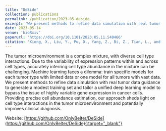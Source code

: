 ```yaml
---
title: "DeSide"
collection: publications
permalink: /publication/2023-05-deside
excerpt: 'We present methods to refine data simulation with real tumor data guidance to generate a modest training set and tailor a unified deep learning model to bypass the issue of highly variable gene expression in cancer cells.'
date: 2023-05-14
venue: 'bioRxiv'
paperurl: 'https://doi.org/10.1101/2023.05.11.540466'
citation: 'Xiong, X., Liu, Y., Pu, D., Yang, Z., Bi, Z., Tian, L., and Li, X. (2023). DeSide: A unified deep learning approach for cellular decomposition of bulk tumors based on limited scRNA-seq data. bioRxiv, 2023.05.11.540466. 10.1101/2023.05.11.540466.'
---
```


The tumor microenvironment is a complex mixture, with diverse cell type interactions. Due to the variability of expression patterns within and across cell types, accurately inferring cell type abundance in the mixture can be challenging. Machine learning faces a dilemma: train specific models for each tumor type with limited data or one model for all tumors with vast data. We present methods to refine data simulation with real tumor data guidance to generate a modest training set and tailor a unified deep learning model to bypass the issue of highly variable gene expression in cancer cells. Providing precise cell abundance estimation, our approach sheds light on cell type interactions in the tumor microenvironment and potentially improves clinical diagnosis.

Website: [https://github.com/OnlyBelter/DeSide](https://github.com/OnlyBelter/DeSide){:target="_blank"}
